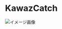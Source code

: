 # KawazCatch

![イメージ画像](https://github.com/niwaka/KawazCatch/blob/master/Resources/images/20150420001124.png)
